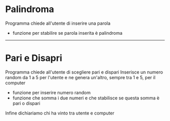 # Palindroma
Programma chiede all'utente di inserire una parola

* funzione per stabilire se parola inserita è palindroma 

-----------

# Pari e Disapri
Programma chiede all'utente di scegliere pari e dispari
Inserisce un numero random da 1 a 5 per l'utente e ne genera un'altro, sempre tra 1 e 5, per il computer

* funzione per inserire numero random 
* funzione che somma i due numeri e che stabilisce se questa somma è pari o dispari 

Infine dichiariamo chi ha vinto tra utente e computer 
